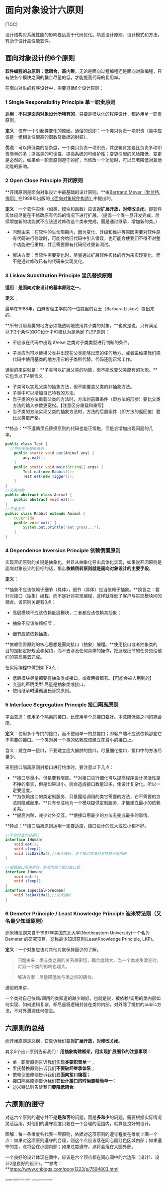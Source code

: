 # 面向对象设计六原则

[TOC]

设计结构对系统性能的影响要远高于代码优化。熟悉设计原则、设计模式和方法，有助于设计高性能软件。

## 面向对象设计的6个原则

**软件编程的总原则：低耦合，高内聚**。无论是面向过程编程还是面向对象编程，只有使各个模块之间的耦合尽量的低，才能提高代码的复用率。

在面向对象的程序设计中，需要遵循6个设计原则：

### 1 Single Responsibility Principle 单一职责原则

**适用**：**不只是面向对象设计所特有的**，只要是模块化的程序设计，都适用单一职责原则。

**定义**：仅有一个引起类变化的原因。通俗的说即：一个类只负责一项职责（类中应该是一组相关性很高的函数及数据的封装）。

**优点**：可以降低类的复杂度，一个类只负责一项职责，其逻辑肯定要比负责多项职责简单的多；提高类的可读性，提高系统的可维护性；变更引起的风险降低，变更是必然的，如果单一职责原则遵守的好，当修改一个功能时，可以显著降低对其他功能的影响。



### 2 Open Close Principle 开闭原则

**开闭原则是面向对象设计中最基础的设计原则。**由[Bertrand Meyer（勃兰特.梅耶）](https://link.zhihu.com/?target=https%3A//en.wikipedia.org/wiki/Bertrand_Meyer)在1988年出版的[《面向对象软件构造》](https://link.zhihu.com/?target=https%3A//en.wikipedia.org/wiki/Object-Oriented_Software_Construction)中提出的。

**定义**：一个软件实体（如类、模块和函数）应该**对扩展开放，对修改关闭**。即软件实体应尽量在不修改原有代码的情况下进行扩展。（提倡一个类一旦开发完成，后续增加新的功能就不应该通过修改这个类来完成，而是通过继承，增加新的类。）

- 问题由来：在软件的生命周期内，因为变化、升级和维护等原因需要对软件原有代码进行修改时，可能会给旧代码中引入错误，也可能会使我们不得不对整个功能进行重构，并且需要原有代码经过重新测试。

- 解决方案：当软件需要变化时，尽量通过扩展软件实体的行为来实现变化，而不是通过修改已有的代码来实现变化。

  

### 3 Liskov Substitution Principle 里氏替换原则

**适用**：**是面向对象设计的基本原则之一**。

**定义**：

最早在1988年，由麻省理工学院的一位姓里的女士（Barbara Liskov）提出来的。

**所有引用基类的地方必须能透明地使用其子类的对象。**也就是说，只有满足以下2个条件的OO设计才可被认为是满足了LSP原则：

- 不应该在代码中出现 if/else 之类对子类类型进行判断的条件。

- 子类应当可以替换父类并出现在父类能够出现的任何地方，或者说如果我们把代码中使用基类的地方用它的子类所代替，代码还能正常工作。

通俗的来讲就是：**子类可以扩展父类的功能，但不能改变父类原有的功能。**它包含以下4层含义：

- 子类可以实现父类的抽象方法，但不能覆盖父类的非抽象方法。
- 子类中可以增加自己特有的方法。
- 当子类的方法重载父类的方法时，方法的前置条件（即方法的形参）要比父类方法的输入参数更宽松。【注意区分重载和重写】
- 当子类的方法实现父类的抽象方法时，方法的后置条件（即方法的返回值）要比父类更严格。

**特点：**不遵循里氏替换原则的代码也能正常跑，但是会增加出现问题的几率。

```java
public class Test {
  //符合里氏替换原则
	public static void eat(Animal any) {
		any.eat();
	}
	public static void main(String[] args) {
		Test.eat(new Rabbit());
		Test.eat(new Tigger());
	}
}
//父类动物
public abstract class Animal {
	public abstract void eat();
}
//子类兔子
public class Rabbit extends Animal {
	@Override
	public void eat() {
		System.out.println("eat grass...");
	}
}
```



### 4 Dependence Inversion Principle 依赖倒置原则

实现开闭原则的关键是抽象化，并且从抽象化导出具体化实现，如果说开闭原则是面向对象设计的目标的话，那么**依赖倒转原则就是面向对象设计的主要手段**。

**定义：**

**抽象不应该依赖于细节（具体），细节（具体）应当依赖于抽象。**换言之：要针对接口（抽象）编程，而不是针对实现编程，这样就降低了客户与实现模块间的耦合。该原则关键有3点：

- 高层模块不应该依赖低层模块，二者都应该依赖其抽象；

- 抽象不应该依赖细节；

- 细节应该依赖抽象。

**依赖倒置原则的核心思想是面向接口（抽象）编程。**使用接口或者抽象类的目的是制定好规范和契约，而不去涉及任何具体的操作，把展现细节的任务交给他们的实现类去完成。

在实际编程中做到如下3点：

- 低层模块尽量都要有抽象类或接口，或者两者都有。【可能会被人用到的】
- 变量的声明类型 尽量是抽象类或接口。
- 使用继承时遵循里氏替换原则。



### 5 Interface Segregation Principle 接口隔离原则

字面意思：使用多个隔离的接口，比使用单个总接口要好。本意降低类之间的耦合度。

**定义**：使用多个专门的接口，而不使用单一的总接口；即客户端不应该依赖那些它不需要的接口。一个类对另一个类的依赖应该建立在最小的接口上。

含义：建立单一接口，不要建立庞大臃肿的接口，尽量细化接口，接口中的方法尽量少。

采用接口隔离原则对接口进行约束时，要注意以下几点：

- **接口尽量小，但是要有限度。**对接口进行细化可以提高程序设计灵活性是不挣的事实，但是如果过小，则会造成接口数量过多，使设计复杂化。所以一定要适度。
- **为依赖接口的类定制服务，只暴露给调用的类它需要的方法，它不需要的方法则隐藏起来。**只有专注地为一个模块提供定制服务，才能建立最小的依赖关系。
- **提高内聚，减少对外交互。**使接口用最少的方法去完成最多的事情。

**特点：**接口隔离原则运用一定要适度，接口设计的过大或过小都不好。

```java
//不合时宜的总接口
interface IHuman{
    void eat();
    void sleep();
    void laiDaYiMa();//来大姨妈，这个接口方法对男性是不适用的
}

//根据接口隔离原则，修改为两个细分接口后：
interface IHuman{
    void eat();
    void sleep();
}
interface ISpecialForWoman{
    void laiDaYiMa();//来大姨妈
}
```



### 6 Demeter Principle / Least Knowledge Principle 迪米特法则（又名最少知道原则） 

迪米特法则来自于1987年美国东北大学(Northeastern University)一个名为 Demeter 的研究项目，又称最少知识原则(LeastKnowledge Principle, LKP)。

**定义**：一个对象应该对其他对象保持最少的了解。

> 问题由来：类与类之间的关系越密切，耦合度越大，当一个类发生改变时，对另一个类的影响也越大。
>
> 解决方案：尽量降低类与类之间的耦合。

通俗的来讲，

一个类对自己依赖/调用的类知道的越少越好。也就是说，被依赖/调用的类内部如何实现、如何逻辑复杂，都尽量将逻辑封装在类的内部，对外除了提供的public方法，不对外泄漏任何信息。



## 六原则的总结

而开闭原则是总纲，它告诉我们要**对扩展开放，对修改关闭**。

其余5个设计原则告诉我们：**用抽象构建框架，用实现扩展细节的注意事项**：

- 单一职责原则告诉我们实现**类要职责单一**；
- 里氏替换原则告诉我们**不要破坏继承体系**；
- 依赖倒置原则告诉我们要**面向接口编程**；
- 接口隔离原则告诉我们**在设计接口的时候要精简单一**；
- 迪米特法则告诉我们**要降低耦合**。



## 六原则的遵守

对这六个原则的遵守并不是**是和否**的问题，而是**多和少**的问题，需要根据实际情况灵活运用。对他们的遵守程度只要在一个合理的范围内，就算是良好的设计。

图解：每一条维度各代表一项原则，依据对这项原则的遵守程度在维度上画一个点：如果对这项原则遵守的合理，则这个点应该落在同心圆红色区域内部；如果遵守的差，点将会在小圆内部；如果过度遵守，点将会落在大圆外部。

一个良好的设计体现在图中，应该是六个顶点都在同心圆中的六边形（设计1、设计2是良好的设计）。**参考：**https://www.cnblogs.com/pony1223/p/7594803.html

<img src="images/design_rule.png" alt="image-20200303104438017" style="zoom:40%;" />

<img src="images/design_rule_case.png" alt="image-20200303104143612" style="zoom: 33%;" />



